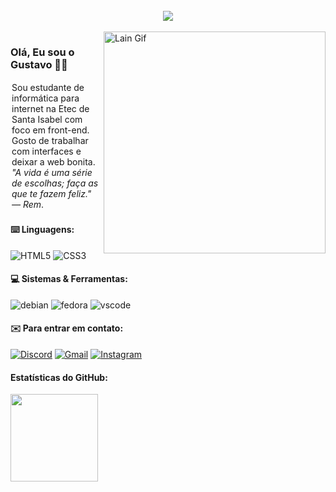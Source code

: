 <br>
<div align="center">
    <img src="https://readme-typing-svg.herokuapp.com?font=Tiny5&size=40&duration=4000&pause=1000&color=FFFFFF&width=500&lines=%3Ch1%3EHello%2C+World!%3C%2Fh1%3E" />
</div>
<br>

<img src="https://github.com/user-attachments/assets/5adebd3e-4dd2-4756-9c6f-6994ab2f44a6" alt="Lain Gif" min-width="400px" max-width="400px" width="355px" align="right">

<h3>
    Olá, Eu sou o Gustavo 👋🏼
</h3>

<p align="left" style="padding: 2px;"> 
    Sou estudante de informática para internet na Etec de Santa Isabel com foco em front-end. Gosto de trabalhar com interfaces e deixar a web bonita. <i>"A vida é uma série de escolhas; faça as que te fazem feliz." — Rem</i>.
</p>

<p align="left">
    <h4>
        ⌨️ Linguagens:
    </h4>
    <section>
	<img alt="HTML5" src="https://img.shields.io/badge/HTML5-E34F26?style=for-the-badge&logo=html5&logoColor=white" />
    	<img alt="CSS3" src="https://img.shields.io/badge/CSS3-1572B6?style=for-the-badge&logo=css3&logoColor=white" />
    </section>
</p>

<p align="left">
    <h4>
        💻 Sistemas & Ferramentas:
    </h4>
    <section>
	<img alt="debian" src="https://img.shields.io/badge/Debian-A81D33?style=for-the-badge&logo=debian&logoColor=white">
	<img alt="fedora" src="https://img.shields.io/badge/Fedora-294172?style=for-the-badge&logo=fedora&logoColor=white">
    	<img alt="vscode" src="https://img.shields.io/badge/Visual_Studio_Code-0078D4?style=for-the-badge&logo=visual%20studio%20code&logoColor=white">
    </section>
</p>

<h4 align="left">
  ✉️ Para entrar em contato:
</h4>

<p align="left">
    <a href="#" title="Discord">
    <img src="https://img.shields.io/badge/Discord-7289DA?style=for-the-badge&logo=discord&logoColor=white" alt="Discord"/></a>
    <a href="mailto:gustavoppietrosantana@gmail.com" title="Gmail">
    <img src="https://img.shields.io/badge/Gmail-D14836?style=for-the-badge&logo=gmail&logoColor=white" alt="Gmail"/></a>
    <a href="#" title="Instagram">
    <img src="https://img.shields.io/badge/Instagram-E4405F?style=for-the-badge&logo=instagram&logoColor=white" alt="Instagram"/></a>
</p>

<p align="left">
    <h4>
        Estatísticas do GitHub:
    </h4>
    <img height="140em" src="https://github-readme-stats.vercel.app/api?username=guto-off&theme=github_dark&show_icons=true" align/>
</p>

